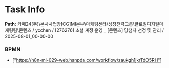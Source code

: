 # Task Info

**Path:** 카페24(주)\본사사업장\[CG]MI본부\마케팅센터\성장전략그룹\글로벌디지털마케팅팀\콘텐츠 / ycchen / [276276] 소셜 계정 운영 _ [콘텐츠] 당첨자 선정 및 관리 / 2025-08-01_00-00-00

### BPMN
- ["https://n8n-mi-029-web.hanpda.com/workflow/zaukgh1jkrTdO5RH"]


